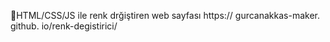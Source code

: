 🎨HTML/CSS/JS ile renk drğiştiren web sayfası
https:// gurcanakkas-maker. github. io/renk-degistirici/
